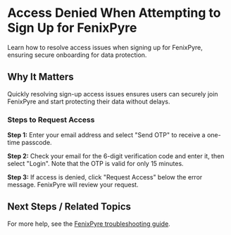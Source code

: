 # Access Denied When Attempting to Sign Up for FenixPyre

Learn how to resolve access issues when signing up for FenixPyre, ensuring secure onboarding for data protection.


## Why It Matters

Quickly resolving sign-up access issues ensures users can securely join FenixPyre and start protecting their data without delays.

### Steps to Request Access

**Step 1:** Enter your email address and select "Send OTP" to receive a one-time passcode.

<!-- IMG:     ./media/09-troubleshooting-&-faq/send-otp-screenshot.png | Alt: Screenshot of the OTP request interface -->

**Step 2:** Check your email for the 6-digit verification code and enter it, then select "Login". Note that the OTP is valid for only 15 minutes.

<!-- IMG:     ./media/09-troubleshooting-&-faq/login-with-otp-screenshot.png | Alt: Screenshot of the login interface with OTP entry -->

**Step 3:** If access is denied, click "Request Access" below the error message. FenixPyre will review your request.

<!-- IMG:     ./media/09-troubleshooting-&-faq/request-access-screenshot.png | Alt: Screenshot of the access denied error and request button -->

## Next Steps / Related Topics

For more help, see the [FenixPyre troubleshooting guide](/09-troubleshooting-&-faq/common-mistakes.md).